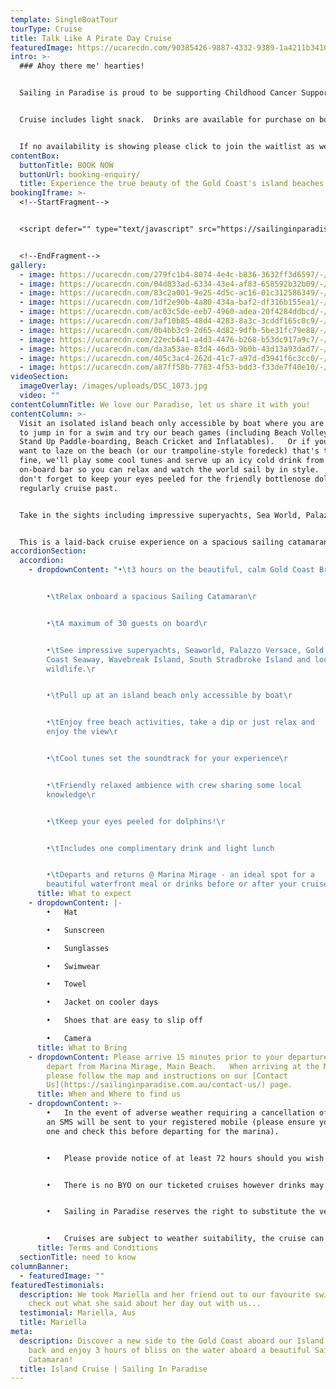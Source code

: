 ```yaml
---
template: SingleBoatTour
tourType: Cruise
title: Talk Like A Pirate Day Cruise
featuredImage: https://ucarecdn.com/90385426-9887-4332-9389-1a4211b34104/-/preview/-/enhance/50/
intro: >-
  ### Ahoy there me' hearties! 


  Sailing in Paradise is proud to be supporting Childhood Cancer Support this 'Talk like a Pirate Day' on 22 September 2022.  We will be donating 100% of ticket sales from a special 3 hour Island Cruise departing Main Beach, Gold Coast.    So gather your family and friends and jump aboard as we set sail for 3 hours of fun.   Feel free to dress up in pirate theme (our crew will be getting into the spirit) or come along and enjoy the fun on the day however you feel comfortable.   This experience is suitable for all ages.  


  Cruise includes light snack.  Drinks are available for purchase on board.


  If no availability is showing please click to join the waitlist as we will look at adding extra charity cruises this day to meet demand.
contentBox:
  buttonTitle: BOOK NOW
  buttonUrl: booking-enquiry/
  title: Experience the true beauty of the Gold Coast's island beaches.
bookingIframe: >-
  <!--StartFragment-->


  <script defer="" type="text/javascript" src="https://sailinginparadise.rezdy.com/pluginJs"></script> <iframe seamless="" width="300px" height="1000px" frameborder="0" class="rezdy" src="https://sailinginparadise.rezdy.com/calendarWidget/516621?iframe=true"></iframe>


  <!--EndFragment-->
gallery:
  - image: https://ucarecdn.com/279fc1b4-8074-4e4c-b836-3632ff3d6597/-/preview/-/enhance/64/
  - image: https://ucarecdn.com/04d833ad-6334-43e4-af83-658592b32b09/-/preview/-/enhance/50/
  - image: https://ucarecdn.com/83c2a001-9e25-4d5c-ac16-01c312586349/-/preview/-/enhance/50/
  - image: https://ucarecdn.com/1df2e90b-4a80-434a-baf2-df316b155ea1/-/preview/-/enhance/30/
  - image: https://ucarecdn.com/ac03c5de-eeb7-4960-adea-20f4284ddbcd/-/preview/-/enhance/50/
  - image: https://ucarecdn.com/3af10b85-48d4-4283-8a3c-3cddf165c0c9/-/preview/-/enhance/50/
  - image: https://ucarecdn.com/0b4bb3c9-2d65-4d82-9dfb-5be31fc79e88/-/preview/-/enhance/19/
  - image: https://ucarecdn.com/22ecb641-a4d3-4476-b268-b53dc917a9c7/-/preview/-/enhance/81/
  - image: https://ucarecdn.com/da3a53ae-83d4-46d3-9b0b-43d13a93dad7/-/preview/-/enhance/50/
  - image: https://ucarecdn.com/405c3ac4-262d-41c7-a97d-d3941f6c3cc0/-/preview/-/enhance/23/
  - image: https://ucarecdn.com/a87ff58b-7783-4f53-bdd3-f33de7f40e10/-/preview/-/enhance/50/
videoSection:
  imageOverlay: /images/uploads/DSC_1073.jpg
  video: ""
contentColumnTitle: We love our Paradise, let us share it with you!
contentColumn: >-
  Visit an isolated island beach only accessible by boat where you are invited
  to jump in for a swim and try our beach games (including Beach Volleyball,
  Stand Up Paddle-boarding, Beach Cricket and Inflatables).   Or if you just
  want to laze on the beach (or our trampoline-style foredeck) that's totally
  fine, we'll play some cool tunes and serve up an icy cold drink from our
  on-board bar so you can relax and watch the world sail by in style.     But
  don't forget to keep your eyes peeled for the friendly bottlenose dolphins who
  regularly cruise past.


  Take in the sights including impressive superyachts, Sea World, Palazzo Versace, South Stradbroke Island, Wavebreak Island and the Gold Coast Seaway. 


  This is a laid-back cruise experience on a spacious sailing catamaran that you are sure to love.   With no more than 30 guests on board we curate a social atmosphere and we can't wait to welcome you on board our beautiful boat!
accordionSection:
  accordion:
    - dropdownContent: "•\t3 hours on the beautiful, calm Gold Coast Broadwater\r


        •\tRelax onboard a spacious Sailing Catamaran\r


        •\tA maximum of 30 guests on board\r


        •\tSee impressive superyachts, Seaworld, Palazzo Versace, Gold
        Coast Seaway, Wavebreak Island, South Stradbroke Island and local
        wildlife.\r


        •\tPull up at an island beach only accessible by boat\r


        •\tEnjoy free beach activities, take a dip or just relax and
        enjoy the view\r


        •\tCool tunes set the soundtrack for your experience\r


        •\tFriendly relaxed ambience with crew sharing some local
        knowledge\r


        •\tKeep your eyes peeled for dolphins!\r


        •\tIncludes one complimentary drink and light lunch


        •\tDeparts and returns @ Marina Mirage - an ideal spot for a
        beautiful waterfront meal or drinks before or after your cruise"
      title: What to expect
    - dropdownContent: |-
        •	Hat

        •	Sunscreen

        •	Sunglasses

        •	Swimwear 

        •	Towel

        •	Jacket on cooler days

        •	Shoes that are easy to slip off

        •	Camera
      title: What to Bring
    - dropdownContent: Please arrive 15 minutes prior to your departure time.   We
        depart from Marina Mirage, Main Beach.   When arriving at the Marina
        please follow the map and instructions on our [Contact
        Us](https://sailinginparadise.com.au/contact-us/) page.
      title: When and Where to find us
    - dropdownContent: >-
        •	In the event of adverse weather requiring a cancellation of the cruise
        an SMS will be sent to your registered mobile (please ensure you provide
        one and check this before departing for the marina).   


        •	Please provide notice of at least 72 hours should you wish to cancel to avoid forfeiture of ticket price.  


        •	There is no BYO on our ticketed cruises however drinks may be purchased on board at very reasonable prices (cash preferred, cards accepted).  


        •	Sailing in Paradise reserves the right to substitute the vessel if necessary without prior notice.


        •	Cruises are subject to weather suitability, the cruise can proceed in many weather conditions but if it is deemed unsafe or overly unpleasant we will not sail as we do want our guests to have a safe and enjoyable experience on board.   Guests are able to reschedule or request a refund in this circumstance.
      title: Terms and Conditions
  sectionTitle: need to know
columnBanner:
  - featuredImage: ""
featuredTestimonials:
  description: We took Mariella and her friend out to our favourite swimming spot,
    check out what she said about her day out with us...
  testimonial: Mariella, Aus
  title: Mariella
meta:
  description: Discover a new side to the Gold Coast aboard our Island Cruise. Sit
    back and enjoy 3 hours of bliss on the water aboard a beautiful Sailing
    Catamaran!
  title: Island Cruise | Sailing In Paradise
---
```

